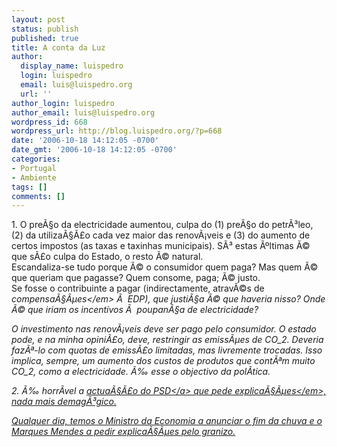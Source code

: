 ```yaml
---
layout: post
status: publish
published: true
title: A conta da Luz
author:
  display_name: luispedro
  login: luispedro
  email: luis@luispedro.org
  url: ''
author_login: luispedro
author_email: luis@luispedro.org
wordpress_id: 668
wordpress_url: http://blog.luispedro.org/?p=668
date: '2006-10-18 14:12:05 -0700'
date_gmt: '2006-10-18 14:12:05 -0700'
categories:
- Portugal
- Ambiente
tags: []
comments: []
---
```

<p>1. O pre&Atilde;&sect;o da electricidade aumentou, culpa do (1) pre&Atilde;&sect;o do petr&Atilde;&sup3;leo, (2) da utiliza&Atilde;&sect;&Atilde;&pound;o cada vez maior das renov&Atilde;&iexcl;veis e (3) do aumento de certos impostos (as taxas e taxinhas municipais). S&Atilde;&sup3; estas &Atilde;&ordm;ltimas &Atilde;&copy; que s&Atilde;&pound;o culpa do Estado, o resto &Atilde;&copy; natural.<br />
Escandaliza-se tudo porque &Atilde;&copy; o consumidor quem paga? Mas quem &Atilde;&copy; que queriam que pagasse? Quem consome, paga; &Atilde;&copy; justo.<br />
Se fosse o contribuinte a pagar (indirectamente, atrav&Atilde;&copy;s de <em>compensa&Atilde;&sect;&Atilde;&micro;es<&#47;em> &Atilde;&nbsp; EDP), que justi&Atilde;&sect;a &Atilde;&copy; que haveria nisso? Onde &Atilde;&copy; que iriam os incentivos &Atilde;&nbsp; poupan&Atilde;&sect;a de electricidade?</p>
<p>O investimento nas renov&Atilde;&iexcl;veis deve ser pago pelo consumidor. O estado pode, e na minha opini&Atilde;&pound;o, deve, restringir as emiss&Atilde;&micro;es de CO_2. Deveria faz&Atilde;&ordf;-lo com quotas de emiss&Atilde;&pound;o limitadas, mas livremente trocadas. Isso implica, sempre, um aumento dos custos de produtos que cont&Atilde;&ordf;m muito CO_2, como a electricidade. &Atilde;&permil; esse o objectivo da pol&Atilde;&shy;tica.</p>
<p>2. &Atilde;&permil; horr&Atilde;&shy;vel a <a href="http:&#47;&#47;www.publico.clix.pt&#47;shownews.asp?id=1273765">actua&Atilde;&sect;&Atilde;&pound;o do PSD<&#47;a> que <em>pede explica&Atilde;&sect;&Atilde;&micro;es<&#47;em>, nada mais demag&Atilde;&sup3;gico.</p>
<p>Qualquer dia, temos o Ministro da Economia a anunciar o fim da chuva e o Marques Mendes a pedir explica&Atilde;&sect;&Atilde;&micro;es pelo granizo.</p>
